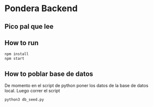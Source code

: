 # Pondera Backend

## Pico pal que lee

## How to run
```bash
npm install
npm start
```


## How to poblar base de datos
De momento en el script de python poner los datos de la base de datos local.
Luego correr el script
```bash
python3 db_seed.py
```


